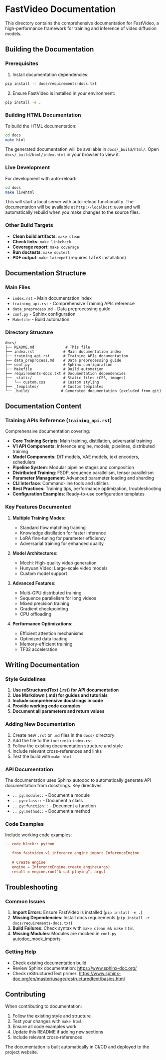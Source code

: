 # FastVideo Documentation

This directory contains the comprehensive documentation for FastVideo, a high-performance framework for training and inference of video diffusion models.

## Building the Documentation

### Prerequisites

1. Install documentation dependencies:
```bash
pip install -r docs/requirements-docs.txt
```

2. Ensure FastVideo is installed in your environment:
```bash
pip install -e .
```

### Building HTML Documentation

To build the HTML documentation:

```bash
cd docs
make html
```

The generated documentation will be available in `docs/_build/html/`. Open `docs/_build/html/index.html` in your browser to view it.

### Live Development

For development with auto-reload:

```bash
cd docs
make livehtml
```

This will start a local server with auto-reload functionality. The documentation will be available at `http://localhost:8000` and will automatically rebuild when you make changes to the source files.

### Other Build Targets

- **Clean build artifacts**: `make clean`
- **Check links**: `make linkcheck`
- **Coverage report**: `make coverage`
- **Run doctests**: `make doctest`
- **PDF output**: `make latexpdf` (requires LaTeX installation)

## Documentation Structure

### Main Files

- `index.rst` - Main documentation index
- `training_api.rst` - Comprehensive Training APIs reference
- `data_preprocess.md` - Data preprocessing guide
- `conf.py` - Sphinx configuration
- `Makefile` - Build automation

### Directory Structure

```
docs/
├── README.md              # This file
├── index.rst             # Main documentation index
├── training_api.rst      # Training APIs documentation
├── data_preprocess.md    # Data preprocessing guide
├── conf.py               # Sphinx configuration
├── Makefile              # Build automation
├── requirements-docs.txt # Documentation dependencies
├── _static/              # Static files (CSS, images)
│   └── custom.css        # Custom styling
├── _templates/           # Custom templates
└── _build/              # Generated documentation (excluded from git)
```

## Documentation Content

### Training APIs Reference (`training_api.rst`)

Comprehensive documentation covering:

- **Core Training Scripts**: Main training, distillation, adversarial training
- **V1 API Components**: Inference engine, models, pipelines, distributed training
- **Model Components**: DiT models, VAE models, text encoders, schedulers
- **Pipeline System**: Modular pipeline stages and composition
- **Distributed Training**: FSDP, sequence parallelism, tensor parallelism
- **Parameter Management**: Advanced parameter loading and sharding
- **CLI Interface**: Command-line tools and utilities
- **Best Practices**: Training tips, performance optimization, troubleshooting
- **Configuration Examples**: Ready-to-use configuration templates

### Key Features Documented

1. **Multiple Training Modes**:
   - Standard flow matching training
   - Knowledge distillation for faster inference
   - LoRA fine-tuning for parameter efficiency
   - Adversarial training for enhanced quality

2. **Model Architectures**:
   - Mochi: High-quality video generation
   - Hunyuan Video: Large-scale video models
   - Custom model support

3. **Advanced Features**:
   - Multi-GPU distributed training
   - Sequence parallelism for long videos
   - Mixed precision training
   - Gradient checkpointing
   - CPU offloading

4. **Performance Optimizations**:
   - Efficient attention mechanisms
   - Optimized data loading
   - Memory-efficient training
   - TF32 acceleration

## Writing Documentation

### Style Guidelines

1. **Use reStructuredText (.rst) for API documentation**
2. **Use Markdown (.md) for guides and tutorials**
3. **Include comprehensive docstrings in code**
4. **Provide working code examples**
5. **Document all parameters and return values**

### Adding New Documentation

1. Create new `.rst` or `.md` files in the `docs/` directory
2. Add the file to the `toctree` in `index.rst`
3. Follow the existing documentation structure and style
4. Include relevant cross-references and links
5. Test the build with `make html`

### API Documentation

The documentation uses Sphinx autodoc to automatically generate API documentation from docstrings. Key directives:

- `.. py:module::` - Document a module
- `.. py:class::` - Document a class
- `.. py:function::` - Document a function
- `.. py:method::` - Document a method

### Code Examples

Include working code examples:

```rst
.. code-block:: python

   from fastvideo.v1.inference_engine import InferenceEngine
   
   # Create engine
   engine = InferenceEngine.create_engine(args)
   result = engine.run("A cat playing", args)
```

## Troubleshooting

### Common Issues

1. **Import Errors**: Ensure FastVideo is installed (`pip install -e .`)
2. **Missing Dependencies**: Install docs requirements (`pip install -r docs/requirements-docs.txt`)
3. **Build Failures**: Check syntax with `make clean && make html`
4. **Missing Modules**: Modules are mocked in `conf.py` autodoc_mock_imports

### Getting Help

- Check existing documentation build
- Review Sphinx documentation: https://www.sphinx-doc.org/
- Check reStructuredText primer: https://www.sphinx-doc.org/en/master/usage/restructuredtext/basics.html

## Contributing

When contributing to documentation:

1. Follow the existing style and structure
2. Test your changes with `make html`
3. Ensure all code examples work
4. Update this README if adding new sections
5. Include relevant cross-references

The documentation is built automatically in CI/CD and deployed to the project website.
